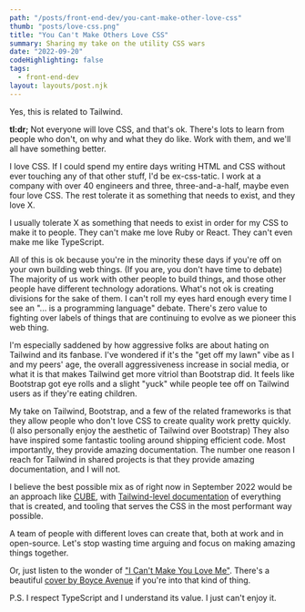 ```yaml
---
path: "/posts/front-end-dev/you-cant-make-other-love-css"
thumb: "posts/love-css.png"
title: "You Can't Make Others Love CSS"
summary: Sharing my take on the utility CSS wars
date: "2022-09-20"
codeHighlighting: false
tags:
  - front-end-dev
layout: layouts/post.njk
---
```


Yes, this is related to Tailwind.

**tl:dr;** Not everyone will love CSS, and that's ok. There's lots to learn from people who don't, on why and what they do like. Work with them, and we'll all have something better.

I love CSS. If I could spend my entire days writing HTML and CSS without ever touching any of that other stuff, I'd be ex-css-tatic. I work at a company with over 40 engineers and three, three-and-a-half, maybe even four love CSS. The rest tolerate it as something that needs to exist, and they love X.

I usually tolerate X as something that needs to exist in order for my CSS to make it to people. They can't make me love Ruby or React. They can't even make me like TypeScript.

All of this is ok because you're in the minority these days if you're off on your own building web things. (If you are, you don't have time to debate) The majority of us work with other people to build things, and those other people have different technology adorations. What's not ok is creating divisions for the sake of them. I can't roll my eyes hard enough every time I see an "... is a programming language" debate. There's zero value to fighting over labels of things that are continuing to evolve as we pioneer this web thing.

I'm especially saddened by how aggressive folks are about hating on Tailwind and its fanbase. I've wondered if it's the "get off my lawn" vibe as I and my peers' age, the overall aggressiveness increase in social media, or what it is that makes Tailwind get more vitriol than Bootstrap did. It feels like Bootstrap got eye rolls and a slight "yuck" while people tee off on Tailwind users as if they're eating children.

My take on Tailwind, Bootstrap, and a few of the related frameworks is that they allow people who don't love CSS to create quality work pretty quickly. (I also personally enjoy the aesthetic of Tailwind over Bootstrap) They also have inspired some fantastic tooling around shipping efficient code. Most importantly, they provide amazing documentation. The number one reason I reach for Tailwind in shared projects is that they provide amazing documentation, and I will not. 

I believe the best possible mix as of right now in September 2022 would be an approach like [CUBE](https://cube.fyi/), with [Tailwind-level documentation](https://tailwindcss.com/docs/installation) of everything that is created, and tooling that serves the CSS in the most performant way possible.

A team of people with different loves can create that, both at work and in open-source. Let's stop wasting time arguing and focus on making amazing things together.

Or, just listen to the wonder of ["I Can't Make You Love Me"](https://www.youtube.com/watch?v=nW9Cu6GYqxo). There's a beautiful [cover by Boyce Avenue](https://www.youtube.com/watch?v=0NgZDrkaElk) if you're into that kind of thing.

P.S. I respect TypeScript and I understand its value. I just can't enjoy it.
